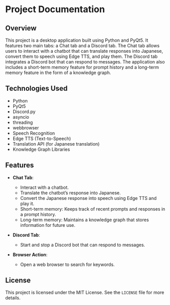 # Project Documentation

## Overview
This project is a desktop application built using Python and PyQt5. It features two main tabs: a Chat tab and a Discord tab. The Chat tab allows users to interact with a chatbot that can translate responses into Japanese, convert them to speech using Edge TTS, and play them. The Discord tab integrates a Discord bot that can respond to messages. The application also includes a short-term memory feature for prompt history and a long-term memory feature in the form of a knowledge graph.

## Technologies Used
- Python
- PyQt5
- Discord.py
- asyncio
- threading
- webbrowser
- Speech Recognition
- Edge TTS (Text-to-Speech)
- Translation API (for Japanese translation)
- Knowledge Graph Libraries

## Features
- **Chat Tab**: 
  - Interact with a chatbot.
  - Translate the chatbot’s response into Japanese.
  - Convert the Japanese response into speech using Edge TTS and play it.
  - Short-term memory: Keeps track of recent prompts and responses in a prompt history.
  - Long-term memory: Maintains a knowledge graph that stores information for future use.

- **Discord Tab**: 
  - Start and stop a Discord bot that can respond to messages.

- **Browser Action**: 
  - Open a web browser to search for keywords.

## License
This project is licensed under the MIT License. See the `LICENSE` file for more details.
